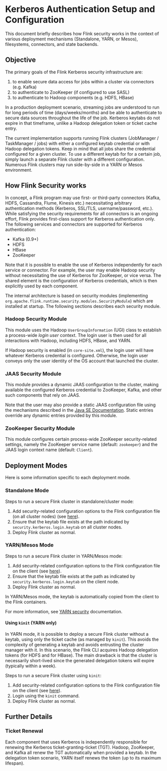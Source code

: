 

# Kerberos Authentication Setup and Configuration

This document briefly describes how Flink security works in the context of various deployment mechanisms (Standalone, YARN, or Mesos), filesystems, connectors, and state backends.

## Objective

The primary goals of the Flink Kerberos security infrastructure are:

1.  to enable secure data access for jobs within a cluster via connectors (e.g. Kafka)
2.  to authenticate to ZooKeeper (if configured to use SASL)
3.  to authenticate to Hadoop components (e.g. HDFS, HBase)

In a production deployment scenario, streaming jobs are understood to run for long periods of time (days/weeks/months) and be able to authenticate to secure data sources throughout the life of the job. Kerberos keytabs do not expire in that timeframe, unlike a Hadoop delegation token or ticket cache entry.

The current implementation supports running Flink clusters (JobManager / TaskManager / jobs) with either a configured keytab credential or with Hadoop delegation tokens. Keep in mind that all jobs share the credential configured for a given cluster. To use a different keytab for for a certain job, simply launch a separate Flink cluster with a different configuration. Numerous Flink clusters may run side-by-side in a YARN or Mesos environment.

## How Flink Security works

In concept, a Flink program may use first- or third-party connectors (Kafka, HDFS, Cassandra, Flume, Kinesis etc.) necessitating arbitrary authentication methods (Kerberos, SSL/TLS, username/password, etc.). While satisfying the security requirements for all connectors is an ongoing effort, Flink provides first-class support for Kerberos authentication only. The following services and connectors are supported for Kerberos authentication:

*   Kafka (0.9+)
*   HDFS
*   HBase
*   ZooKeeper

Note that it is possible to enable the use of Kerberos independently for each service or connector. For example, the user may enable Hadoop security without necessitating the use of Kerberos for ZooKeeper, or vice versa. The shared element is the configuration of Kerberos credentials, which is then explicitly used by each component.

The internal architecture is based on security modules (implementing `org.apache.flink.runtime.security.modules.SecurityModule`) which are installed at startup. The following sections describes each security module.

### Hadoop Security Module

This module uses the Hadoop `UserGroupInformation` (UGI) class to establish a process-wide _login user_ context. The login user is then used for all interactions with Hadoop, including HDFS, HBase, and YARN.

If Hadoop security is enabled (in `core-site.xml`), the login user will have whatever Kerberos credential is configured. Otherwise, the login user conveys only the user identity of the OS account that launched the cluster.

### JAAS Security Module

This module provides a dynamic JAAS configuration to the cluster, making available the configured Kerberos credential to ZooKeeper, Kafka, and other such components that rely on JAAS.

Note that the user may also provide a static JAAS configuration file using the mechanisms described in the [Java SE Documentation](http://docs.oracle.com/javase/7/docs/technotes/guides/security/jgss/tutorials/LoginConfigFile.html). Static entries override any dynamic entries provided by this module.

### ZooKeeper Security Module

This module configures certain process-wide ZooKeeper security-related settings, namely the ZooKeeper service name (default: `zookeeper`) and the JAAS login context name (default: `Client`).

## Deployment Modes

Here is some information specific to each deployment mode.

### Standalone Mode

Steps to run a secure Flink cluster in standalone/cluster mode:

1.  Add security-related configuration options to the Flink configuration file (on all cluster nodes) (see [here](config.html#kerberos-based-security)).
2.  Ensure that the keytab file exists at the path indicated by `security.kerberos.login.keytab` on all cluster nodes.
3.  Deploy Flink cluster as normal.

### YARN/Mesos Mode

Steps to run a secure Flink cluster in YARN/Mesos mode:

1.  Add security-related configuration options to the Flink configuration file on the client (see [here](config.html#kerberos-based-security)).
2.  Ensure that the keytab file exists at the path as indicated by `security.kerberos.login.keytab` on the client node.
3.  Deploy Flink cluster as normal.

In YARN/Mesos mode, the keytab is automatically copied from the client to the Flink containers.

For more information, see [YARN security](https://github.com/apache/hadoop/blob/trunk/hadoop-yarn-project/hadoop-yarn/hadoop-yarn-site/src/site/markdown/YarnApplicationSecurity.md) documentation.

#### Using `kinit` (YARN only)

In YARN mode, it is possible to deploy a secure Flink cluster without a keytab, using only the ticket cache (as managed by `kinit`). This avoids the complexity of generating a keytab and avoids entrusting the cluster manager with it. In this scenario, the Flink CLI acquires Hadoop delegation tokens (for HDFS and for HBase). The main drawback is that the cluster is necessarily short-lived since the generated delegation tokens will expire (typically within a week).

Steps to run a secure Flink cluster using `kinit`:

1.  Add security-related configuration options to the Flink configuration file on the client (see [here](config.html#kerberos-based-security)).
2.  Login using the `kinit` command.
3.  Deploy Flink cluster as normal.

## Further Details

### Ticket Renewal

Each component that uses Kerberos is independently responsible for renewing the Kerberos ticket-granting-ticket (TGT). Hadoop, ZooKeeper, and Kafka all renew the TGT automatically when provided a keytab. In the delegation token scenario, YARN itself renews the token (up to its maximum lifespan).

